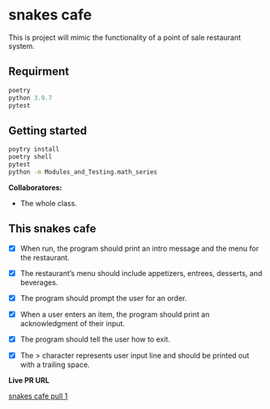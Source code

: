 # snakes cafe

This is project will mimic the functionality of a point of sale restaurant system.

## Requirment

```javascript
poetry
python 3.9.7
pytest
```

## Getting started

```bash
poytry install
poetry shell
pytest
python -m Modules_and_Testing.math_series
```

**Collaboratores:**

- The whole class.

## This snakes cafe


- [x] When run, the program should print an intro message and the menu for the restaurant.

- [x] The restaurant’s menu should include appetizers, entrees, desserts, and beverages.
  
- [x] The program should prompt the user for an order.

- [x] When a user enters an item, the program should print an acknowledgment of their input.

- [x] The program should tell the user how to exit.
  
- [x] The > character represents user input line and should be printed out with a trailing space.

**Live PR URL**

[snakes cafe pull 1](https://github.com/BasharTaamneh/snakes-cafe/pull/1)